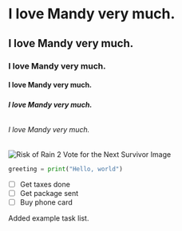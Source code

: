 # <h1> I love Mandy very much.

## <h2> I love Mandy very much.

### <h3> I love Mandy very much.

#### <h4> I love Mandy very much.

##### <h5> I love Mandy very much. 

###### <h6> I love Mandy very much. 

![Risk of Rain 2 Vote for the Next Survivor Image](https://mp1st.com/wp-content/uploads/2020/04/Next-Risk-of-Rain-2-Survivor.jpg)

```python
greeting = print("Hello, world")
```

- [ ] Get taxes done
- [ ] Get package sent
- [ ] Buy phone card

Added example task list.
